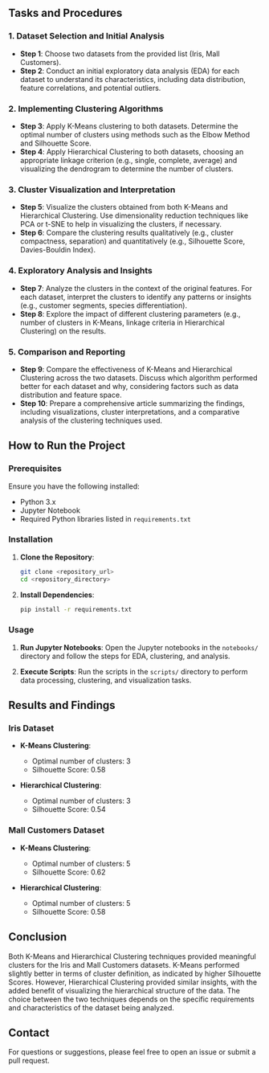 
## Tasks and Procedures

### 1. Dataset Selection and Initial Analysis

- **Step 1**: Choose two datasets from the provided list (Iris, Mall Customers).
- **Step 2**: Conduct an initial exploratory data analysis (EDA) for each dataset to understand its characteristics, including data distribution, feature correlations, and potential outliers.

### 2. Implementing Clustering Algorithms

- **Step 3**: Apply K-Means clustering to both datasets. Determine the optimal number of clusters using methods such as the Elbow Method and Silhouette Score.
- **Step 4**: Apply Hierarchical Clustering to both datasets, choosing an appropriate linkage criterion (e.g., single, complete, average) and visualizing the dendrogram to determine the number of clusters.

### 3. Cluster Visualization and Interpretation

- **Step 5**: Visualize the clusters obtained from both K-Means and Hierarchical Clustering. Use dimensionality reduction techniques like PCA or t-SNE to help in visualizing the clusters, if necessary.
- **Step 6**: Compare the clustering results qualitatively (e.g., cluster compactness, separation) and quantitatively (e.g., Silhouette Score, Davies-Bouldin Index).

### 4. Exploratory Analysis and Insights

- **Step 7**: Analyze the clusters in the context of the original features. For each dataset, interpret the clusters to identify any patterns or insights (e.g., customer segments, species differentiation).
- **Step 8**: Explore the impact of different clustering parameters (e.g., number of clusters in K-Means, linkage criteria in Hierarchical Clustering) on the results.

### 5. Comparison and Reporting

- **Step 9**: Compare the effectiveness of K-Means and Hierarchical Clustering across the two datasets. Discuss which algorithm performed better for each dataset and why, considering factors such as data distribution and feature space.
- **Step 10**: Prepare a comprehensive article summarizing the findings, including visualizations, cluster interpretations, and a comparative analysis of the clustering techniques used.

## How to Run the Project

### Prerequisites

Ensure you have the following installed:
- Python 3.x
- Jupyter Notebook
- Required Python libraries listed in `requirements.txt`

### Installation

1. **Clone the Repository**:
    ```bash
    git clone <repository_url>
    cd <repository_directory>
    ```

2. **Install Dependencies**:
    ```bash
    pip install -r requirements.txt
    ```

### Usage

1. **Run Jupyter Notebooks**:
    Open the Jupyter notebooks in the `notebooks/` directory and follow the steps for EDA, clustering, and analysis.

2. **Execute Scripts**:
    Run the scripts in the `scripts/` directory to perform data processing, clustering, and visualization tasks.

## Results and Findings

### Iris Dataset

- **K-Means Clustering**:
    - Optimal number of clusters: 3
    - Silhouette Score: 0.58

- **Hierarchical Clustering**:
    - Optimal number of clusters: 3
    - Silhouette Score: 0.54

### Mall Customers Dataset

- **K-Means Clustering**:
    - Optimal number of clusters: 5
    - Silhouette Score: 0.62

- **Hierarchical Clustering**:
    - Optimal number of clusters: 5
    - Silhouette Score: 0.58

## Conclusion

Both K-Means and Hierarchical Clustering techniques provided meaningful clusters for the Iris and Mall Customers datasets. K-Means performed slightly better in terms of cluster definition, as indicated by higher Silhouette Scores. However, Hierarchical Clustering provided similar insights, with the added benefit of visualizing the hierarchical structure of the data. The choice between the two techniques depends on the specific requirements and characteristics of the dataset being analyzed.

## Contact

For questions or suggestions, please feel free to open an issue or submit a pull request.

